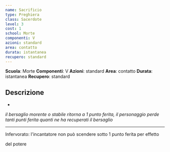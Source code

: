 ```yaml
---
name: Sacrificio
type: Preghiera
class: Sacerdote
level: 3
cost: 1
school: Morte
componenti: V
azioni: standard
area: contatto
durata: istantanea
recupero: standard
---
```

**Scuola**: Morte
**Componenti**: V
**Azioni**: standard
**Area**: contatto
**Durata**: istantanea
**Recupero**: standard

**Descrizione**
-

-

*il bersaglio morente o stabile ritorna a 1 punto ferita, il personaggio perde tanti punti ferita quanti ne ha recuperati il bersaglio*

---

Infervorato: l'incantatore non può scendere sotto 1 punto ferita per effetto

del potere